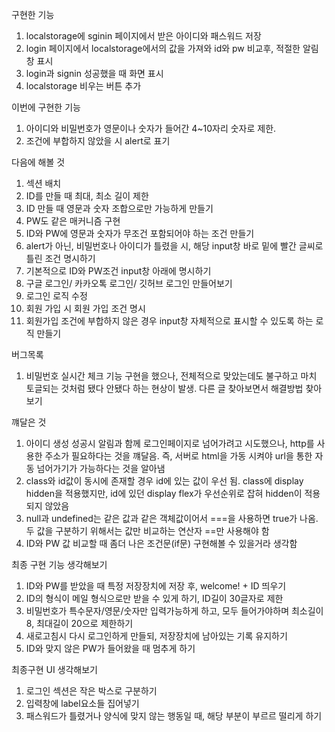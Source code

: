 구현한 기능

1. localstorage에 sginin 페이지에서 받은 아이디와 패스워드 저장
2. login 페이지에서 localstorage에서의 값을 가져와 id와 pw 비교후, 적절한 알림창 표시
3. login과 signin 성공했을 때 화면 표시
4. localstorage 비우는 버튼 추가

이번에 구현한 기능

1. 아이디와 비밀번호가 영문이나 숫자가 들어간 4~10자리 숫자로 제한.
2. 조건에 부합하지 않았을 시 alert로 표기

다음에 해볼 것

1. 섹션 배치
2. ID를 만들 때 최대, 최소 길이 제한
3. ID 만들 때 영문과 숫자 조합으로만 가능하게 만들기
4. PW도 같은 매커니즘 구현
5. ID와 PW에 영문과 숫자가 무조건 포함되어야 하는 조건 만들기
6. alert가 아닌, 비밀번호나 아이디가 틀렸을 시, 해당 input창 바로 밑에 빨간 글씨로 틀린 조건 명시하기
7. 기본적으로 ID와 PW조건 input창 아래에 명시하기
8. 구글 로그인/ 카카오톡 로그인/ 깃허브 로그인 만들어보기
9. 로그인 로직 수정
10. 회원 가입 시 회원 가입 조건 명시
11. 회원가입 조건에 부합하지 않은 경우 input창 자체적으로 표시할 수 있도록 하는 로직 만들기

버그목록

1. 비밀번호 실시간 체크 기능 구현을 했으나, 전체적으로 맞았는데도 불구하고 마치 토글되는 것처럼 됐다 안됐다 하는 현상이 발생. 다른 글 찾아보면서 해결방법 찾아보기

꺠달은 것

1. 아이디 생성 성공시 알림과 함께 로그인페이지로 넘어가려고 시도했으나, http를 사용한 주소가 필요하다는 것을 꺠달음. 즉, 서버로 html을 가동 시켜야 url을 통한 자동 넘어가기가 가능하다는 것을 알아냄
2. class와 id값이 동시에 존재할 경우 id에 있는 값이 우선 됨. class에 display hidden을 적용했지만, id에 있던 display flex가 우선순위로 잡혀 hidden이 적용되지 않았음
3. null과 undefined는 같은 값과 같은 객체값이어서 ===을 사용하면 true가 나옴. 두 값을 구분하기 위해서는 값만 비교하는 연산자 ==만 사용해야 함
4. ID와 PW 값 비교할 때 좀더 나은 조건문(if문) 구현해볼 수 있을거라 생각함

최종 구현 기능 생각해보기

1. ID와 PW를 받았을 때 특정 저장장치에 저장 후, welcome! + ID 띄우기
2. ID의 형식이 메일 형식으로만 받을 수 있게 하기, ID길이 30글자로 제한
3. 비밀번호가 특수문자/영문/숫자만 입력가능하게 하고, 모두 들어가야하며 최소길이 8, 최대길이 20으로 제한하기
4. 새로고침시 다시 로그인하게 만들되, 저장장치에 남아있는 기록 유지하기
5. ID와 맞지 않은 PW가 들어왔을 때 멈추게 하기

최종구현 UI 생각해보기

1. 로그인 섹션은 작은 박스로 구분하기
2. 입력창에 label요소들 집어넣기
3. 패스워드가 틀렸거나 양식에 맞지 않는 행동일 때, 해당 부분이 부르르 떨리게 하기
